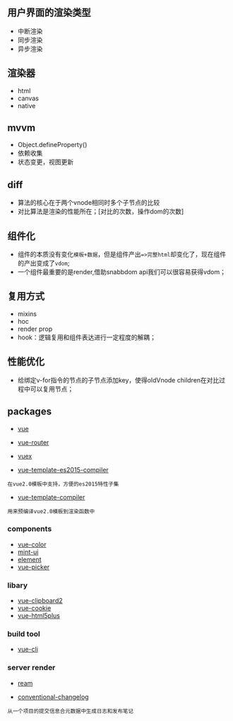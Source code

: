 ## 用户界面的渲染类型

* 中断渲染
* 同步渲染
* 异步渲染

## 渲染器

* html
* canvas
* native

## mvvm

* Object.defineProperty()
* 依赖收集
* 状态变更，视图更新

## diff

* 算法的核心在于两个vnode相同时多个子节点的比较
* 对比算法是渲染的性能所在；[对比的次数，操作dom的次数]

## 组件化

* 组件的本质没有变化`模板+数据`，但是组件产出`=>完整html`却变化了，现在组件的产出变成了`vdom`;
* 一个组件最重要的是render,借助snabbdom api我们可以很容易获得vdom；

## 复用方式

* mixins
* hoc 
* render prop
* hook：逻辑复用和组件表达进行一定程度的解耦；

## 性能优化

* 给绑定v-for指令的节点的子节点添加key，使得oldVnode children在对比过程中可以复用节点；

## packages

* [vue](https://github.com/vuejs/vue)
* [vue-router](https://github.com/vuejs/vue-router)
* [vuex](https://github.com/vuejs/vuex)

* [vue-template-es2015-compiler](https://github.com/vuejs/vue-template-es2015-compiler)
```
在vue2.0模板中支持，方便的es2015特性子集
```

* [vue-template-compiler](https://github.com/vuejs/vue/tree/dev/packages/vue-template-compiler)
```
用来预编译vue2.0模板到渲染函数中
```

### components
* [vue-color](https://github.com/xiaokaike/vue-color)
* [mint-ui](https://github.com/ElemeFE/mint-ui)
* [element](https://github.com/ElemeFE/element)
* [vue-picker](https://github.com/naihe138/vue-picker)

### libary
* [vue-clipboard2](https://github.com/Inndy/vue-clipboard2)
* [vue-cookie](https://github.com/alfhen/vue-cookie)
* [vue-html5plus](https://github.com/vue-html5plus/vue-html5plus)

### build tool
* [vue-cli](https://github.com/vuejs/vue-cli)

### server render
* [ream](https://github.com/ream/ream)

* [conventional-changelog](https://github.com/conventional-changelog/conventional-changelog)
```
从一个项目的提交信息合元数据中生成日志和发布笔记
```

